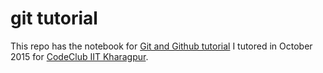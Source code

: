 # git tutorial

This repo has the notebook for [Git and Github tutorial](http://nbviewer.jupyter.org/github/hargup/git_tutorial/blob/master/Git%20and%20Github.ipynb) I tutored in October 2015 for [CodeClub IIT Kharagpur](https://www.facebook.com/CodeClub.IITKGP).
